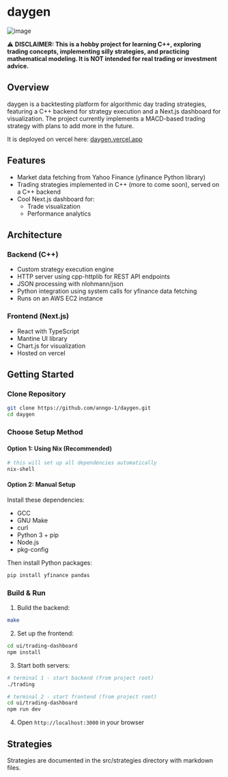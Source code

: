 # daygen
![image](https://github.com/user-attachments/assets/0e6426b4-ae06-4029-ab30-f35f97eacdc5)


⚠️ **DISCLAIMER: This is a hobby project for learning C++, exploring trading concepts, implementing silly strategies, and practicing mathematical modeling. It is NOT intended for real trading or investment advice.**

## Overview
daygen is a backtesting platform for algorithmic day trading strategies, featuring a C++ backend for strategy execution and a Next.js dashboard for visualization. The project currently implements a MACD-based trading strategy with plans to add more in the future.

It is deployed on vercel here: [daygen.vercel.app](daygen.vercel.app)


## Features
- Market data fetching from Yahoo Finance (yfinance Python library)
- Trading strategies implemented in C++ (more to come soon), served on a C++ backend
- Cool Next.js dashboard for:
  - Trade visualization
  - Performance analytics

## Architecture

### Backend (C++)
- Custom strategy execution engine
- HTTP server using cpp-httplib for REST API endpoints
- JSON processing with nlohmann/json
- Python integration using system calls for yfinance data fetching
- Runs on an AWS EC2 instance

### Frontend (Next.js)
- React with TypeScript
- Mantine UI library
- Chart.js for visualization
- Hosted on vercel

## Getting Started

### Clone Repository
```bash
git clone https://github.com/anngo-1/daygen.git
cd daygen
```

### Choose Setup Method

#### Option 1: Using Nix (Recommended)
```bash
# this will set up all dependencies automatically
nix-shell
```

#### Option 2: Manual Setup
Install these dependencies:
- GCC
- GNU Make
- curl
- Python 3 + pip
- Node.js
- pkg-config

Then install Python packages:
```bash
pip install yfinance pandas
```

### Build & Run

1. Build the backend:
```bash
make
```

2. Set up the frontend:
```bash
cd ui/trading-dashboard
npm install
```

3. Start both servers:
```bash
# terminal 1 - start backend (from project root)
./trading

# terminal 2 - start frontend (from project root)
cd ui/trading-dashboard
npm run dev
```

4. Open `http://localhost:3000` in your browser

## Strategies
Strategies are documented in the src/strategies directory with markdown files.

